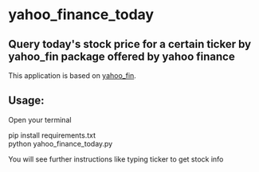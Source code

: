 # yahoo_finance_today

## Query today's stock price for a certain ticker by yahoo_fin package offered by yahoo finance

This application is based on [yahoo_fin](http://theautomatic.net/yahoo_fin-documentation/#tickers_nasdaq).


## Usage:

Open your terminal

pip install requirements.txt\
python yahoo_finance_today.py

You will see further instructions like typing ticker to get stock info
